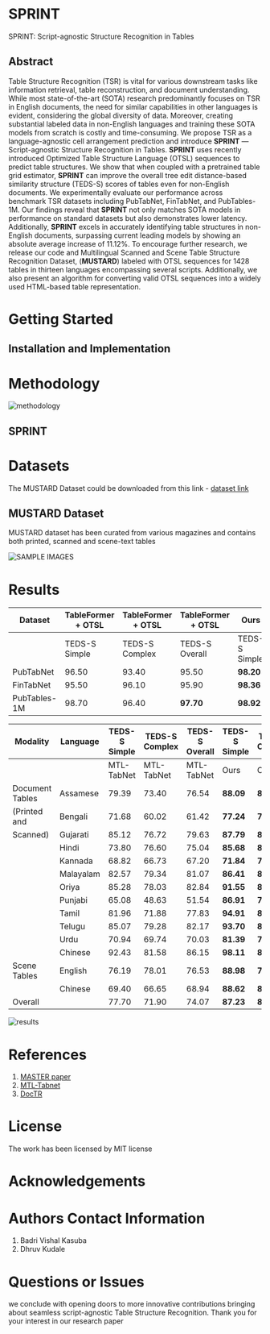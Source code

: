 # SPRINT
SPRINT: Script-agnostic Structure Recognition in Tables

## Abstract

Table Structure Recognition (TSR) is vital for various downstream tasks like information retrieval, table reconstruction, and document understanding. While most state-of-the-art (SOTA) research predominantly focuses on TSR in English documents, the need for similar capabilities in other languages is evident, considering the global diversity of data. Moreover, creating substantial labeled data in non-English languages and training these SOTA models from scratch is costly and time-consuming. We propose TSR as a language-agnostic cell arrangement prediction and introduce **SPRINT** — Script-agnostic Structure Recognition in Tables. **SPRINT** uses recently introduced Optimized Table Structure Language (OTSL) sequences to predict table structures. We show that when coupled with a pretrained table grid estimator, **SPRINT** can improve the overall tree edit distance-based similarity structure (TEDS-S) scores of tables even for non-English documents. We experimentally evaluate our performance across benchmark TSR datasets including PubTabNet, FinTabNet, and PubTables-1M. Our findings reveal that **SPRINT** not only matches SOTA models in performance on standard datasets but also demonstrates lower latency. Additionally, **SPRINT** excels in accurately identifying table structures in non-English documents, surpassing current leading models by showing an absolute average increase of 11.12\%. To encourage further research, we release our code and  Multilingual Scanned and Scene Table Structure Recognition Dataset, (**MUSTARD**) labeled with OTSL sequences for $1428$ tables in thirteen languages encompassing several scripts. Additionally, we also present an algorithm for converting valid OTSL sequences into a widely used HTML-based table representation.





# Getting Started

## Installation and Implementation

# Methodology

![methodology](./resources/methodology_figure.png "methodology")

## SPRINT

# Datasets

The MUSTARD Dataset could be downloaded from this link - [dataset link](https://iitbacin-my.sharepoint.com/:f:/g/personal/22m2119_iitb_ac_in/EpPkVTxrxg5LqqBu-hEhX4YBiA2IAhHqFJDQIL0DExhc4Q?e=Lzd1cz)

## MUSTARD Dataset

MUSTARD dataset has been curated from various magazines and  contains both printed, scanned and scene-text tables

![SAMPLE IMAGES](./resources/mustard_samples.png "Sample MUSTARD images")


# Results


| Dataset        | TableFormer + OTSL | TableFormer + OTSL | TableFormer + OTSL | Ours   | Ours   | Ours   |
|----------------|--------------------|--------------------|--------------------|--------|--------|--------|
|                | TEDS-S Simple      | TEDS-S Complex     | TEDS-S Overall     | TEDS-S Simple | TEDS-S Complex | TEDS-S Overall |
| PubTabNet      | 96.50              | 93.40              | 95.50              | **98.20**     | **96.24**      | **97.55**      |
| FinTabNet      | 95.50              | 96.10              | 95.90              | **98.36**     | **97.99**      | **98.17**      |
| PubTables-1M   | 98.70              | 96.40              | **97.70**          | **98.92**     | **96.54**      | **97.68**      |


| Modality          | Language | TEDS-S Simple | TEDS-S Complex | TEDS-S Overall | TEDS-S Simple | TEDS-S Complex | TEDS-S Overall |
|-------------------|----------|---------------|----------------|----------------|---------------|----------------|----------------|
|                   |          | MTL-TabNet    | MTL-TabNet     | MTL-TabNet     | Ours          | Ours           | Ours           |
| Document Tables   | Assamese | 79.39         | 73.40          | 76.54          | **88.09**     | **88.74**      | **88.40**      |
| (Printed and      | Bengali  | 71.68         | 60.02          | 61.42          | **77.24**     | **78.52**      | **78.36**      |
| Scanned)          | Gujarati | 85.12         | 76.72          | 79.63          | **87.79**     | **81.34**      | **83.58**      |
|                   | Hindi    | 73.80         | 76.60          | 75.04          | **85.68**     | **88.22**      | **86.81**      |
|                   | Kannada  | 68.82         | 66.73          | 67.20          | **71.84**     | **79.02**      | **77.34**      |
|                   | Malayalam| 82.57         | 79.34          | 81.07          | **86.41**     | **85.13**      | **85.81**      |
|                   | Oriya    | 85.28         | 78.03          | 82.84          | **91.55**     | **85.20**      | **89.41**      |
|                   | Punjabi  | 65.08         | 48.63          | 51.54          | **86.91**     | **79.65**      | **80.93**      |
|                   | Tamil    | 81.96         | 71.88          | 77.83          | **94.91**     | **85.87**      | **91.21**      |
|                   | Telugu   | 85.07         | 79.28          | 82.17          | **93.70**     | **86.00**      | **89.85**      |
|                   | Urdu     | 70.94         | 69.74          | 70.03          | **81.39**     | **75.38**      | **76.86**      |
|                   | Chinese  | 92.43         | 81.58          | 86.15          | **98.11**     | **86.00**      | **91.10**      |
| Scene Tables      | English  | 76.19         | 78.01          | 76.53          | **88.98**     | **76.14**      | **85.71**      |
|                   | Chinese  | 69.40         | 66.65          | 68.94          | **88.62**     | **81.96**      | **87.27**      |
| Overall           |          | 77.70         | 71.90          | 74.07          | **87.23**     | **82.66**      | **85.19**      |

![results](./resources/qualitative_figure.png "results")

# References

1. [MASTER paper](https://arxiv.org/abs/1910.02562 "MASTER paper")
2. [MTL-Tabnet](https://github.com/namtuanly/MTL-TabNet "MTL-Tabnet")
3. [DocTR](https://github.com/mindee/doctr "DocTR")

# License

The work has been licensed by MIT license

# Acknowledgements

# Authors Contact Information

1. Badri Vishal Kasuba
2. Dhruv Kudale

# Questions or Issues

we conclude with opening doors to more innovative contributions bringing about seamless script-agnostic Table Structure Recognition. Thank you for your interest in our research paper